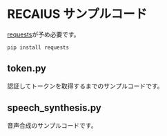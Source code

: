 RECAIUS サンプルコード
======================

[requests](https://pypi.python.org/pypi/requests)が予め必要です。


```
pip install requests
```

## token.py

認証してトークンを取得するまでのサンプルコードです。

## speech_synthesis.py

音声合成のサンプルコードです。